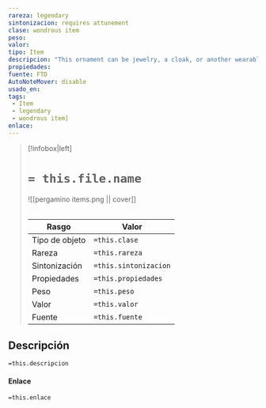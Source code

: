 ```yaml
---
rareza: legendary
sintonizacion: requires attunement
clase: wondrous item
peso: 
valor: 
tipo: Item
descripcion: "This ornament can be jewelry, a cloak, or another wearable accessory. It appears to be fashioned from a dragon&#x27;s scale, tooth, or claw, or it incorporates images in those shapes.You gain a +1 bonus to AC, and you can&#x27;t be charmed or frightened. Moreover, each creature of your choice within 30 feet of you has advantage on saving throws it makes to avoid being charmed or frightened or to end those conditions on itself.When you would take damage of the type dealt by the breath of the dragon in whose hoard the ornament became Wakened, you can use your reaction to take no damage instead, and you regain hit points equal to the damage you would have taken. Once this property is used, it can&#x27;t be used again until the next dawn.While you are wearing the ornament, you gain a flying speed equal to your walking speed and can hover. While you are flying using this speed, spectral dragon wings appear on your back."
propiedades: 
fuente: FTD
AutoNoteMover: disable
usado_en:  
tags: 
 - Item
 - legendary
 - wondrous item]
enlace: 
---
```


> [!infobox|left]
>  # `= this.file.name`
> ![[pergamino items.png || cover]]
> ######   
> |Rasgo | Valor |
> | --- | --- |
> | Tipo de objeto| `=this.clase`|
>  | Rareza| `=this.rareza`|
> | Sintonización | `=this.sintonizacion` |
> | Propiedades | `=this.propiedades` |
>  | Peso | `=this.peso` |
> | Valor | `=this.valor` |
> | Fuente | `=this.fuente` |


## Descripción
`=this.descripcion`

#### Enlace
`=this.enlace`